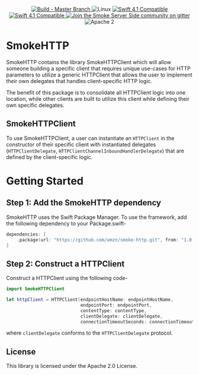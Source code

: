 <p align="center">
<a href="https://travis-ci.com/amzn/smoke-http">
<img src="https://travis-ci.com/amzn/smoke-http.svg?branch=master" alt="Build - Master Branch">
</a>
<img src="https://img.shields.io/badge/os-linux-green.svg?style=flat" alt="Linux">
<a href="http://swift.org">
<img src="https://img.shields.io/badge/swift-4.1-orange.svg?style=flat" alt="Swift 4.1 Compatible">
</a>
<a href="http://swift.org">
<img src="https://img.shields.io/badge/swift-4.2-orange.svg?style=flat" alt="Swift 4.1 Compatible">
</a>
<a href="https://gitter.im/SmokeServerSide">
<img src="https://img.shields.io/badge/chat-on%20gitter-ee115e.svg?style=flat" alt="Join the Smoke Server Side community on gitter">
</a>
<img src="https://img.shields.io/badge/license-Apache2-blue.svg?style=flat" alt="Apache 2">
</p>

# SmokeHTTP

SmokeHTTP contains the library SmokeHTTPClient which will allow someone building a specific client that requires unique use-cases for HTTP parameters to utilize a generic HTTPClient that allows the user to implement their own delegates that handles client-specific HTTP logic.

The benefit of this package is to consolidate all HTTPClient logic into one location, while other clients  are built to utilize this client while defining their own specific delegates.

## SmokeHTTPClient

To use SmokeHTTPClient, a user can instantiate an ```HTTPClient``` in the constructor of their specific client with instantiated delegates (```HTTPClientDelegate```, ```HTTPClientChannelInboundHandlerDelegate```) that are defined by the client-specific logic.

# Getting Started

## Step 1: Add the SmokeHTTP dependency

SmokeHTTP uses the Swift Package Manager. To use the framework, add the following dependency
to your Package.swift-

```swift
dependencies: [
    .package(url: "https://github.com/amzn/smoke-http.git", from: "1.0.0")
]
```

## Step 2: Construct a HTTPClient

Construct a HTTPClient using the following code-

```swift
import SmokeHTTPClient

let httpClient = HTTPClient(endpointHostName: endpointHostName,
                            endpointPort: endpointPort,
                            contentType: contentType,
                            clientDelegate: clientDelegate,
                            connectionTimeoutSeconds: connectionTimeoutSeconds)
```

where ```clientDelegate``` conforms to the ```HTTPClientDelegate``` protocol.

## License

This library is licensed under the Apache 2.0 License.
